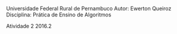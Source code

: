 Universidade Federal Rural de Pernambuco
Autor: Ewerton Queiroz
Disciplina: Prática de Ensino de Algoritmos


Atividade 2                        2016.2
